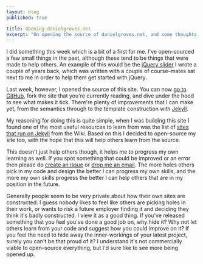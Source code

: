 ```yaml
---
layout: blog
published: true

title: Opening danielgroves.net
excerpt: "On opening the source of danielgroves.net, and some thoughts on open–source websites"
---
```


I did something this week which is a bit of a first for me. I've open–sourced a few small things in the past, although these tend to be things that were made to help others. An example of this would be the [jQuery slider](https://github.com/danielgroves/jQuery-Slider "jQuery Slider on GitHub") I wrote a couple of years back, which was written with a couple of course–mates sat next to me in order to help them get started with jQuery. 

Last week, however, I opened the source of this site. You can now [go to GitHub](https://github.com/danielgroves/danielgroves.net "danielgroves.net on GitHub"), fork the site that you're currently reading, and dive under the hood to see what makes it tick. There're plenty of improvements that I can make yet, from the semantics through to the template construction with [Jekyll](https://github.com/mojombo/jekyll "Jekyll Static Site Generator"). 

My reasoning for doing this is quite simple, when I was building this site I found one of the most useful resources to learn from was the list of [sites that run on Jekyll](https://github.com/mojombo/jekyll/wiki/Sites "A list of site powered by Jekyll, and their source") from the Wiki. Based on this I decided to open–source my site too, with the hope that this will help others learn from the source. 

This doesn't just help others though, it helps me to progress my  own learning as well. If you spot something that could be improved or an error then please do [create an issue](https://github.com/danielgroves/danielgroves.net/issues/new "Create an issue on danielgroves.net") or [drop me an email](/contact "Contact me"). The more holes others pick in my code and design the better I can progress my own skills, and the more my own skills progress the better I can help others that are in my position in the future. 

Generally people seem to be very private about how their own sites are constructed. I guess nobody likes to feel like others are picking holes in their work, or wants to risk a future employer finding it and deciding they think it's badly constructed. I view it as a good thing. If you've released something that you feel you've done a good job on, why hide it? Why not let others learn from your code and suggest how you could improve on it? If you feel the need to hide away the inner-workings of your latest project, surely you can't be that proud of it? I understand it's not commercially viable to open–source everything, but I'd sure like to see more being opened up. 